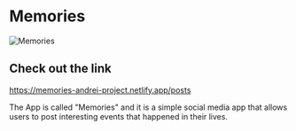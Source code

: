 # Memories

![Memories](https://ibb.co/6wnY70D)

## Check out the link

https://memories-andrei-project.netlify.app/posts

The App is called "Memories" and it is a simple social media app that allows users to post interesting events that happened in their lives.


